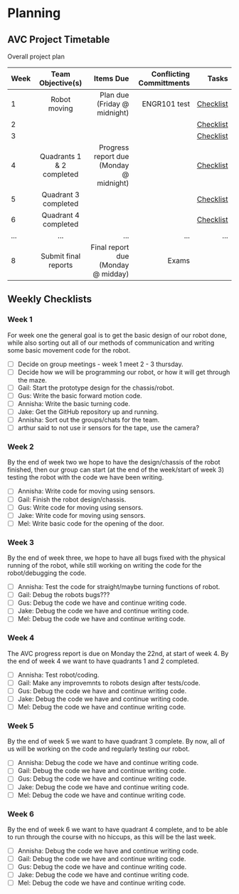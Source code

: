 # Planning

## AVC Project Timetable
Overall project plan

| Week  | Team Objective(s)  | Items Due | Conflicting Committments | Tasks |
| :------------ | :---------------: | ------: | ------: | ------: |
| 1 | Robot moving | Plan due (Friday @ midnight) | ENGR101 test | [Checklist](#week-1) | 
| 2 | | | | [Checklist](#week-2) |
| 3 | | | | [Checklist](#week-3) |
| 4 | Quadrants 1 & 2 completed | Progress report due (Monday @ midnight) | | [Checklist](#week-4) |
| 5 | Quadrant 3 completed | | | [Checklist](#week-5) |
| 6 | Quadrant 4 completed | | | [Checklist](#week-6) |
| ... | ... | ... | ... | ... |
| 8 | Submit final reports | Final report due (Monday @ midday) | Exams | |

## Weekly Checklists

### Week 1
For week one the general goal is to get the basic design of our robot done, while also sorting out all of our methods of communication and writing some basic movement code for the robot.
- [ ] Decide on group meetings - week 1 meet 2 - 3 thursday.
- [ ] Decide how we will be programming our robot, or how it will get through the maze.
- [ ] Gail: Start the prototype design for the chassis/robot.
- [ ] Gus: Write the basic forward motion code.
- [ ] Annisha: Write the basic turning code.
- [ ] Jake: Get the GitHub repository up and running.
- [ ] Annisha: Sort out the groups/chats for the team.
- [ ] arthur said to not use ir sensors for the tape, use the camera?

### Week 2
By the end of week two we hope to have the design/chassis of the robot finished, then our group can start (at the end of the week/start of week 3) testing the robot with the code we have been writing. 
- [ ] Annisha: Write code for moving using sensors.
- [ ] Gail: Finish the robot design/chassis.
- [ ] Gus: Write code for moving using sensors.
- [ ] Jake: Write code for moving using sensors.
- [ ] Mel: Write basic code for the opening of the door.

### Week 3
By the end of week three, we hope to have all bugs fixed with the physical running of the robot, while still working on writing the code for the robot/debugging the code.
- [ ] Annisha: Test the code for straight/maybe turning functions of robot.
- [ ] Gail: Debug the robots bugs???
- [ ] Gus: Debug the code we have and continue writing code.
- [ ] Jake: Debug the code we have and continue writing code.
- [ ] Mel: Debug the code we have and continue writing code.

### Week 4
The AVC progress report is due on Monday the 22nd, at start of week 4. By the end of week 4 we want to have quadrants 1 and 2 completed.
- [ ] Annisha: Test robot/coding.
- [ ] Gail: Make any improvemnts to robots design after tests/code.
- [ ] Gus: Debug the code we have and continue writing code.
- [ ] Jake: Debug the code we have and continue writing code.
- [ ] Mel: Debug the code we have and continue writing code.

### Week 5
By the end of week 5 we want to have quadrant 3 complete. By now, all of us will be working on the code and regularly testing our robot.
- [ ] Annisha: Debug the code we have and continue writing code.
- [ ] Gail: Debug the code we have and continue writing code.
- [ ] Gus: Debug the code we have and continue writing code.
- [ ] Jake: Debug the code we have and continue writing code.
- [ ] Mel: Debug the code we have and continue writing code.

### Week 6
By the end of week 6 we want to have quadrant 4 complete, and to be able to run through the course with no hiccups, as this will be the last week.
- [ ] Annisha: Debug the code we have and continue writing code.
- [ ] Gail: Debug the code we have and continue writing code.
- [ ] Gus: Debug the code we have and continue writing code.
- [ ] Jake: Debug the code we have and continue writing code.
- [ ] Mel: Debug the code we have and continue writing code.
